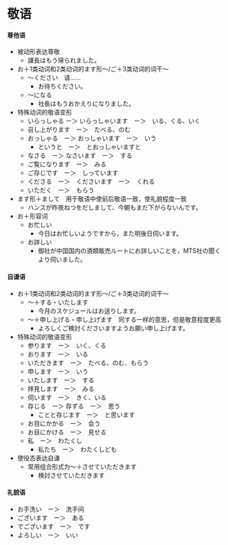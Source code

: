# 敬语
#### 尊他语
- 被动形表达尊敬
  - 課長はもう帰られました。
- お＋1类动词和2类动词的ます形～/ご＋3类动词的词干～
	- ～ください　请……
		- お待ちください。
	- ～になる
		- 社長はもうおかえりになりました。
- 特殊动词的敬语变形
	- いらっしゃる ー＞ いらっしゃいます　ー＞　いる、くる、いく
	- 召し上がります　ー＞　たべる、のむ
	- おっしゃる　ー＞ おっしゃいます　ー＞　いう
	    - というと　ー＞　とおっしゃいますと
	- なさる　ー＞ なさいます　ー＞　する
	- ご覧になります　ー＞　みる
	- ご存じです　ー＞　しっています
	- くださる　ー＞　くださいます　ー＞　くれる
	- いただく　ー＞　もらう
- ます形＋まして　用于敬语中使前后敬语一致，使礼貌程度一致
	- ハンスが昨夜ねつをだしまして、今朝もまだ下がらないんです。
- お＋形容词
    - お忙しい
        - 今日はお忙しいようですから，また明後日伺います。
    - お詳しい
        - 御社が中国国内の酒類販売ルートにお詳しいことを，MTS社の聞くより伺いました。
#### 自谦语
- お＋1类动词和2类动词的ます形～/ご＋3类动词的词干～
	- ～＋する・いたします
		- 今月のスケジュールはお送りします。
	- ～＋申し上げる・申し上げます　同する一样的意思，但是敬意程度更高
	    - よろしくご検討くださいますようお願い申し上げます。
- 特殊动词的敬语变形
	- 参ります　ー＞　いく、くる
	- おります　ー＞　いる
	- いただきます　ー＞　たべる、のむ、もらう
	- 申します　ー＞　いう
	- いたします　ー＞　する
	- 拝見します　ー＞　みる
	- 伺います　ー＞　きく、いる
	- 存じる　ー＞ 存ずる　ー＞　思う
	    - ことと存じます　ー＞　と思います
	- お目にかかる　ー＞　会う
	- お目にかける　ー＞　見せる
	- 私　ー＞　わたくし
	    - 私たち　ー＞　わたくしども
- 使役态表达自谦
    - 常用组合形式为〜＋させていただきます
        - 検討させていただきます
#### 礼貌语
- お手洗い　ー＞　洗手间
- ございます　ー＞　ある
- でございます　ー＞　です
- よろしい　ー＞　いい